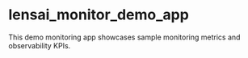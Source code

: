 # lensai_monitor_demo_app
This demo monitoring app showcases sample monitoring metrics and observability KPIs.
